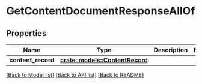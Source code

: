 # GetContentDocumentResponseAllOf

## Properties

Name | Type | Description | Notes
------------ | ------------- | ------------- | -------------
**content_record** | [**crate::models::ContentRecord**](ContentRecord.md) |  | 

[[Back to Model list]](../README.md#documentation-for-models) [[Back to API list]](../README.md#documentation-for-api-endpoints) [[Back to README]](../README.md)


